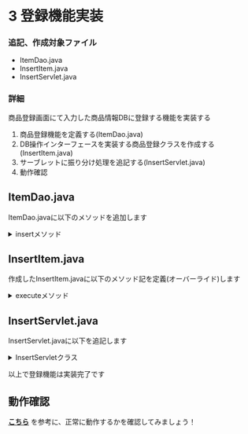 # 3 登録機能実装

### 追記、作成対象ファイル

- ItemDao.java
- InsertItem.java
- InsertServlet.java

### 詳細  
商品登録画面にて入力した商品情報DBに登録する機能を実装する

1. 商品登録機能を定義する(ItemDao.java)
2. DB操作インターフェースを実装する商品登録クラスを作成する (InsertItem.java)
3. サーブレットに振り分け処理を追記する(InsertServlet.java)
4. 動作確認

## ItemDao.java
ItemDao.javaに以下のメソッドを追加します

<details>
    <summary>insertメソッド</summary>
    <div>
| 項目 | 内容 |
| --- | --- |
| アクセス修飾子 | public |
| 戻り値 | int |
| メソッド(引数) | insert(ItemDto dto) |
| throws | SQLException |
| 仕様 | 引数に受取る『dto』の持つフィールドを一つずつSQL文に組み込み、DBに登録処理を行う。戻り値として成功件数を返す |

#### 以下の手順で機能を実装してください

- クラス直下で宣言した変数『sql』に文字列” insert into item (code, name, category, price) values (?, ?, ?, ?)”を代入
- int型の変数『n』を宣言し、0を代入
- try句とfinally句を用意する

tryブロック内に以下を記述

- クラス直下で宣言した変数『con』のメソッド『prepareStatement』の引数に上記の変数『sql』を渡し、その戻り値をクラス直下で宣言した変数『ps』に代入
- 変数『ps』のメソッド『setInt』の第一引数に『1』、代二引数に引数『dto.hashCode()』を渡して実行
- 変数『ps』のメソッド『setString』の第一引数に『2』、代二引数に引数『dto.getName()』を渡して実行
- 変数『ps』のメソッド『setString』の第一引数に『3』、代二引数に引数『dto.getCategory()』を渡して実行
- 変数『ps』のメソッド『setInt』の第一引数に『4』、代二引数に引数『dto.getPrice()』を渡して実行
- 変数『ps』のメソッド『excuteUpdate』(引数なし)の戻り値を変数『n』に代入

以上でtryブロックは閉じます  
finallyブロック内に以下を記述

- ps.close();』を記述(リソースの開放)

以上でfinallyブロックは閉じます

- 最後に変数『n』を戻り値として返します

　
    </div>
</details>

## InsertItem.java
作成したInsertItem.javaに以下のメソッド記を定義(オーバーライド)します

<details>
    <summary>executeメソッド</summary>
    <div>
| 項目 | 内容 |
| --- | --- |
| アクセス修飾子 | public |
| 戻り値 | void |
| メソッド(引数) | execute(HttpServletRequest request) |
| throws | SQLException |
| 仕様 | daoオブジェクトを用い、登録処理を行ってその結果によってjspでの表示を振り分ける |

#### 以下の手順で機能を実装してください

- ItemDaoクラスの変数『dao』を宣言し、『null』を代入
- int型の変数『n』を宣言し、『0』を代入
- String型の変数『name』を宣言し、『request.getParameter(“name”)』の戻り値を代入
- String型の変数『category』を宣言し、『request.getParameter(“category”)』の戻り値を代入
- String型の変数『price』を宣言し、『request.getParameter(“price”)』の戻り値を代入
- name != null』且つ『!name.isEmpty()』且つ『price != null』且つ『!price.isEmpty()』且つ『Judge.isNumber(price)』という条件がtrueだった場合は以下の処理を行う
  - ItemDtoクラスの変数『dto』を宣言し、ItemDtoクラスをインスタンス化して代入
  - 変数『dto』のメソッド『setName』の引数に変数『name』を渡して実行
  - 変数『dto』のメソッド『setCategory』の引数に変数『category』を渡して実行
  - 変数『dto』のメソッド『setPrice』の引数に『Integer.parseInt(price)』を渡して実行
  - 変数『dto』のメソッド『setCode』の引数に『dto.hashCode()』を渡して実行
  - try句とfinally句を用意する

tryブロック内に以下を記述

- 変数『dao』にItemDaoクラスをインスタンス化して代入
- 変数『dao』のメソッド『insert』の引数に変数『dto』を渡し、その戻り値を変数『n』に代入
- 変数『n』が『0』より大きい場合→『request.setAttribute(“message”, “新規商品の登録が完了しました”);』を記述する。
- それ以外の場合、『request.setAttribute(“message”, “商品の登録に失敗しました”);』を記述

以上でtryブロックは閉じます  
finallyブロック内に以下を記述

- 『if(dao != null) dao.close();』を記述

以上でfinallyブロックは閉じます

- 『name != null』且つ『!name.isEmpty()』且つ『price != null』且つ『!price.isEmpty()』且つ『Judge.isNumber(price)』  という条件がfalseだった場合は以下の処理を行う  

- 『request.setAttribute(“message”, “入力が不正です”);』を記述

　
    </div>
</details>

## InsertServlet.java
InsertServlet.javaに以下を追記します

<details>
    <summary>InsertServletクラス</summary>
    <div>
#### 以下の画像とヒントを参考に機能を実装してください

![web](./Image/Image24.png)

1. 修飾子『public static』をつけ、DBAccessインターフェースの変数『dbAccess』を宣言
2. InsertItemクラスをインスタンス化し、変数『dbAccess』に代入
3. 変数『dbAccess』のメソッド『execute』の引数に引数『request』を渡して実行

　
    </div>
</details>

以上で登録機能は実装完了です

## 動作確認

[**こちら**](/eightbit-saurus/docs/java/Exercise/JavaWeb/Practice/課題２/課題2仕様書#実行時の画面)
を参考に、正常に動作するかを確認してみましょう！
